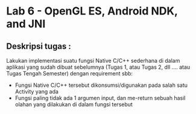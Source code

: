 # Lab 6 - OpenGL ES, Android NDK, and JNI
## Deskripsi tugas :  
Lakukan implementasi suatu fungsi Native C/C++ sederhana di dalam aplikasi yang sudah dibuat sebelumnya (Tugas 1, atau Tugas 2, dll .... atau Tugas Tengah Semester) dengan requirement sbb:  
* Fungsi Native C/C++ tersebut dikonsumsi/digunakan pada salah satu Activity yang ada  
* Fungsi paling tidak ada 1 argumen input, dan me-return sebuah hasil olahan yang dilakukan di dalam fungsi tersebut
